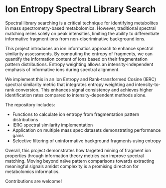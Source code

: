 
# Ion Entropy Spectral Library Search

Spectral library searching is a critical technique for identifying metabolites in mass spectrometry-based metabolomics. However, traditional spectral matching relies solely on peak intensities, limiting the ability to differentiate informative fragment ions from non-discriminative background ions.

This project introduces an ion informatics approach to enhance spectral similarity assessments. By computing the entropy of fragments, we can quantify the information content of ions based on their fragmentation pattern distributions. Entropy weighting allows an intensity-independent emphasis of informative ions during spectral alignment.

We implement this in an Ion Entropy and Rank-transformed Cosine (IERC) spectral similarity metric that integrates entropy weighting and intensity-to-rank conversion. This enhances signal consistency and achieves higher identification rates compared to intensity-dependent methods alone.

The repository includes:

- Functions to calculate ion entropy from fragmentation pattern distributions
- IERC spectral similarity implementation
- Application on multiple mass spec datasets demonstrating performance gains
- Selective filtering of uninformative background fragments using entropy

Overall, this project demonstrates how targeted mining of fragment ion properties through information theory metrics can improve spectral matching. Moving beyond naïve pattern comparisons towards extracting meaningful signals amidst complexity is a promising direction for metabolomics informatics.

Contributions are welcome!